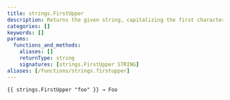 ```yaml
---
title: strings.FirstUpper
description: Returns the given string, capitalizing the first character.
categories: []
keywords: []
params:
  functions_and_methods:
    aliases: []
    returnType: string
    signatures: [strings.FirstUpper STRING]
aliases: [/functions/strings.firstupper]
---
```


```go-html-template
{{ strings.FirstUpper "foo" }} → Foo
```
